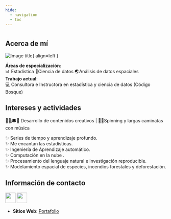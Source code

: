 ```yaml
---
hide:
  - navigation
  - toc
---
```

#
## **Acerca de mí** 
![Image title](https://avatars.githubusercontent.com/u/176454459?v=4){ align=left }

**Áreas de especialización**:  <br>📊 Estadística  📰Ciencia de datos 🌏Análisis de datos espaciales<br />
**Trabajo actual**:  <br>💻 Consultora e Instructora en estadística y ciencia de datos (Código Bosque)
## **Intereses y actividades** 

👩‍💻🎓💝 Desarrollo de contenidos  creativos   | 🚴🚶Spinning y largas caminatas con música

✨ Series de tiempo y aprendizaje profundo.  <br>
✨ Me encantan las estadísticas. <br> 
✨ Ingeniería de Aprendizaje automático.  <br> 
✨ Computación en la nube . <br> 
✨ Procesamiento del lenguaje natural e investigación reproducible. <br> 
✨ Modelamiento espacial de especies,  incendios forestales y deforestación. <br> 



## **Información de contacto**  

<p align="left"> 
<a href="https://github.com/CorinaDS" target="_blank" rel="noreferrer"><img src="https://icones.pro/wp-content/uploads/2021/06/icone-github-noir.png" width="32" height="32" /></a>
<a href="https://www.linkedin.com/in/cearth" target="_blank" rel="noreferrer"><img src="https://icones.pro/wp-content/uploads/2021/03/icone-linkedin-ronde-originale.png" width="32" height="32" /></a> 
</p>

 - **Sitios Web**: [Portafolio](https://corinads.github.io/data-portfolio/)


